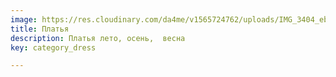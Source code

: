 ```yaml
---
image: https://res.cloudinary.com/da4me/v1565724762/uploads/IMG_3404_ebedw3.jpg
title: Платья
description: Платья лето, осень,  весна
key: category_dress

---
```

